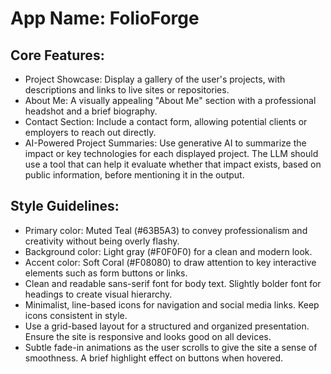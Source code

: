 # **App Name**: FolioForge

## Core Features:

- Project Showcase: Display a gallery of the user's projects, with descriptions and links to live sites or repositories.
- About Me: A visually appealing "About Me" section with a professional headshot and a brief biography.
- Contact Section: Include a contact form, allowing potential clients or employers to reach out directly.
- AI-Powered Project Summaries: Use generative AI to summarize the impact or key technologies for each displayed project. The LLM should use a tool that can help it evaluate whether that impact exists, based on public information, before mentioning it in the output.

## Style Guidelines:

- Primary color: Muted Teal (#63B5A3) to convey professionalism and creativity without being overly flashy.
- Background color: Light gray (#F0F0F0) for a clean and modern look.
- Accent color: Soft Coral (#F08080) to draw attention to key interactive elements such as form buttons or links.
- Clean and readable sans-serif font for body text. Slightly bolder font for headings to create visual hierarchy.
- Minimalist, line-based icons for navigation and social media links. Keep icons consistent in style.
- Use a grid-based layout for a structured and organized presentation. Ensure the site is responsive and looks good on all devices.
- Subtle fade-in animations as the user scrolls to give the site a sense of smoothness. A brief highlight effect on buttons when hovered.